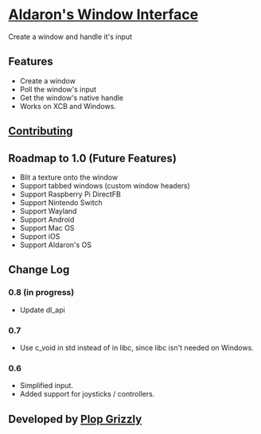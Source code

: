 # [Aldaron's Window Interface](https://crates.io/crates/awi)
Create a window and handle it's input

## Features
* Create a window
* Poll the window's input
* Get the window's native handle
* Works on XCB and Windows.

## [Contributing](http://plopgrizzly.com/contributing/en#contributing)

## Roadmap to 1.0 (Future Features)
* Blit a texture onto the window
* Support tabbed windows (custom window headers)
* Support Raspberry Pi DirectFB
* Support Nintendo Switch
* Support Wayland
* Support Android
* Support Mac OS
* Support iOS
* Support Aldaron's OS

## Change Log
### 0.8 (in progress)
* Update dl_api

### 0.7
* Use c_void in std instead of in libc, since libc isn't needed on Windows.

### 0.6
* Simplified input.
* Added support for joysticks / controllers.

## Developed by [Plop Grizzly](http://plopgrizzly.com)
